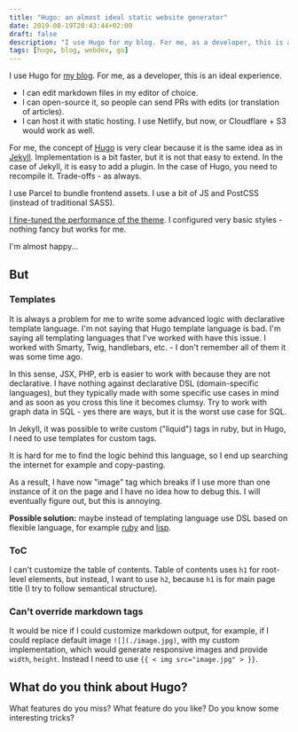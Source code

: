 ```yaml
---
title: "Hugo: an almost ideal static website generator"
date: 2019-08-19T20:43:44+02:00
draft: false
description: "I use Hugo for my blog. For me, as a developer, this is an ideal experience"
tags: [hugo, blog, webdev, go]
---
```


I use Hugo for [my blog](https://github.com/stereobooster/stereobooster.com). For me, as a developer, this is an ideal experience.

<!--more-->

- I can edit markdown files in my editor of choice.
- I can open-source it, so people can send PRs with edits (or translation of articles).
- I can host it with static hosting. I use Netlify, but now, or Cloudflare + S3 would work as well.

For me, the concept of [Hugo](https://gohugo.io/) is very clear because it is the same idea as in [Jekyll](https://jekyllrb.com/). Implementation is a bit faster, but it is not that easy to extend. In the case of Jekyll, it is easy to add a plugin. In the case of Hugo, you need to recompile it. Trade-offs - as always.

I use Parcel to bundle frontend assets. I use a bit of JS and PostCSS (instead of traditional SASS).

[I fine-tuned the performance of the theme](https://dev.to/stereobooster/building-high-performance-hugo-theme-3b9). I configured very basic styles - nothing fancy but works for me.

I'm almost happy...

## But

### Templates

It is always a problem for me to write some advanced logic with declarative template language. I'm not saying that Hugo template language is bad. I'm saying all templating languages that I've worked with have this issue. I worked with Smarty, Twig, handlebars, etc. - I don't remember all of them it was some time ago.

In this sense, JSX, PHP, erb is easier to work with because they are not declarative. I have nothing against declarative DSL (domain-specific languages), but they typically made with some specific use cases in mind and as soon as you cross this line it becomes clumsy. Try to work with graph data in SQL - yes there are ways, but it is the worst use case for SQL.

In Jekyll, it was possible to write custom ("liquid") tags in ruby, but in Hugo, I need to use templates for custom tags.

It is hard for me to find the logic behind this language, so I end up searching the internet for example and copy-pasting.

As a result, I have now "image" tag which breaks if I use more than one instance of it on the page and I have no idea how to debug this. I will eventually figure out, but this is annoying.

**Possible solution:** maybe instead of templating language use DSL based on flexible language, for example [ruby](https://github.com/goby-lang/goby) and [lisp](https://github.com/glycerine/zygomys).

### ToC

I can't customize the table of contents. Table of contents uses `h1` for root-level elements, but instead, I want to use `h2`, because `h1` is for main page title (I try to follow semantical structure).

### Can't override markdown tags

It would be nice if I could customize markdown output, for example, if I could replace default image `![](./image.jpg)`, with my custom implementation, which would generate responsive images and provide `width`, `height`. Instead I need to use `{{ < img src="image.jpg" > }}`.

## What do you think about Hugo?

What features do you miss? What feature do you like? Do you know some interesting tricks?
